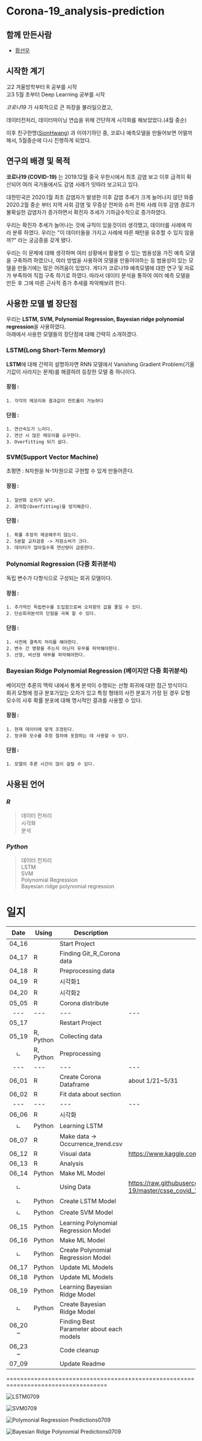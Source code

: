 # Corona-19_analysis-prediction

## 함께 만든사람
- [황선우](https://github.com/SionHwang)
## 시작한 계기
고2 겨울방학부터 R 공부를 시작<br>
고3 5월 초부터 Deep Learning 공부를 시작<br>

*코로나19*  가 사회적으로 큰 파장을 불러일으켰고,

데이터전처리, 데이터마이닝 연습을 위해 간단하게 시각화를 해보았었다.(4월 중순)

이후 친구한명([SionHwang](https://github.com/SionHwang/COVID-19_forecast_prediction_model_in_ROK)) 과 이야기하던 중, 코로나 예측모델을 만들어보면 어떨까 해서, 5월중순에 다시 진행하게 되었다.


## 연구의 배경 및 목적

  **코로나19 (COVID-19)** 는 2019.12월 중국 우한시에서 최초 감염 보고 이후 급격히 확산되어 여러 국가들에서도 감염 사례가 잇따라 보고되고 있다.   
     
 대한민국은 2020.1월 최초 감염자가 발생한 이후 감염 추세가 크게 늘어나지 않던 와중 2020.2월 중순 부터 지역 사회 감염 및 무증상 전파와 슈퍼 전파 사례 이후 감염 경로가 불확실한 감염자가 증가하면서 확진자 추세가 기하급수적으로 증가하였다.  
    
 우리는 확진자 추세가 늘어나는 것에 규칙이 있을것이라 생각했고, 데이터를 사례에 따라 분류 하였다. 우리는 "이 데이터들을 가지고 사례에 따른 패턴을 유추할 수 있지 않을까?" 라는 궁금증을 갖게 됐다.

우리는 이 문제에 대해 생각하며 여러 상황에서 활용할 수 있는 범용성을 가진 예측 모델을 구축하려 하였으나, 여러 방법을 사용하여 모델을 만들어야하는 등 범용성이 있는 모델을 만들기에는 많은 어려움이 있었다. 게다가 코로나19 예측모델에 대한 연구 및 자료가 부족하여 직접 구축 하기로 하였다. 따라서 데이터 분석을 통하여 여러 예측 모델을 만든 후 그에 따른 근사적 증가 추세를 파악해보려 한다.

## 사용한 모델 별 장단점

우리는 **LSTM, SVM, Polynomial Regression, Bayesian ridge polynomial regression**을 사용하였다.   
아래에서 사용한 모델들의 장단점에 대해 간략히 소개하겠다.    

### LSTM(Long Short-Term Memory)
**LSTM**에 대해 간략히 설명하자면 RNN 모델에서 Vanishing Gradient Problem(기울기값이 사라지는 문제)를 해결하려 등장한 모델 중 하나이다.

#### 장점 :
~~~
1. 각각의 메모리와 결과값이 컨트롤이 가능하다
~~~
   
#### 단점 :
~~~
1. 연산속도가 느리다.
2. 연산 시 많은 메모리를 요구한다.
3. Overfitting 되기 쉽다.
~~~

### SVM(Support Vector Machine)
초평면 : N차원을 N-1차원으로 구현할 수 있게 만들어준다.    

#### 장점 : 
~~~
1. 일반화 오차가 낮다.
2. 과적합(Overfitting)을 방지해준다.
~~~

#### 단점 :   
~~~
1. 확률 추정치 제공해주지 않는다.
2. 5분할 교차검증 -> 자원소비가 크다.
3. 데이터가 많아질수록 연산량이 급증한다.
~~~

### Polynomial Regression (다중 회귀분석)
독립 변수가 다항식으로 구성되는 회귀 모델이다.   

#### 장점 :
~~~
1. 추가적인 독립변수를 도입함으로써 오차항의 값을 줄일 수 있다.
2. 단순회귀분석의 단점을 극복 할 수 있다.
~~~   
   
#### 단점 : 
~~~
1. 사전에 결측치 처리를 해야한다.
2. 변수 간 영향을 주는지 아닌지 유무를 파악해야한다.
3. 선형, 비선형 여부를 파악해야한다.
~~~
### Bayesian Ridge Polynomial Regression (베이지안 다중 회귀분석)
베이지안 추론의 맥락 내에서 통계 분석이 수행되는 선형 회귀에 대한 접근 방식이다.   
회귀 모형에 정규 분포가있는 오차가 있고 특정 형태의 사전 분포가 가정 된 경우 모형 모수의 사후 확률 분포에 대해 명시적인 결과를 사용할 수 있다.

#### 장점 : 
~~~
1. 현재 데이터에 맞게 조정된다.
2. 정규화 모수를 추정 절차에 포함하는 데 사용할 수 있다.
~~~
#### 단점 : 
~~~
1. 모델의 추론 시간이 많이 걸릴 수 있다.
~~~

## 사용된 언어

### *R*
> 데이터 전처리 <br>
> 시각화 <br>
> 분석 <br>

### *Python*
> 데이터 전처리 <br>
> LSTM <br>
> SVM <br>
> Polynomial Regression <br>
> Bayesian ridge polynomial regression <br>


# 일지
|Date|Using|Description|Official source(참고 주소)|
|:---:|---|---|---|
|04_16||Start Project||
|04_17|R|Finding Git_R_Corona data||
|04_18|R|Preprocessing data||
|04_19|R|시각화1||
|04_20|R|시각화2||
|05_05|R|Corona distribute||
|---|---|---|---|
|05_17||Restart Project||
|05_19|R, Python|Collecting data||
|ㄴ|R, Python|Preprocessing||
|---|---|---|---|
|06_01|R|Create Corona Dataframe|about 1/21~5/31|
|06_02|R|Fit data about section||
|---|---|---|---|
|06_06|R|시각화||
|ㄴ|Python|Learning LSTM||
|06_07|R|Make data -> Occurrence_trend.csv||
|06_12|R|Visual data|https://www.kaggle.com/kimjihoo/coronavirusdataset/data?select=Weather.csv|
|06_13|R|Analysis||
|06_14|Python|Make ML Model||
|ㄴ||Using Data|https://raw.githubusercontent.com/CSSEGISandData/COVID-19/master/csse_covid_19_data/csse_covid_19_time_series/time_series_covid19_confirmed_global.csv|
|ㄴ|Python|Create LSTM Model||
|ㄴ|Python|Create SVM Model||
|06_15|Python|Learning Polynomial Regression Model||
|06_16|Python|Make ML Model||
|ㄴ|Python|Create Polynomial Regression Model||
|06_17|Python|Update ML Models||
|06_18|Python|Update ML Models||
|06_19|Python|Learning Bayesian Ridge Model||
|ㄴ|Python|Create Bayesian Ridge Model||
|06_20 ~ ||Finding Best Parameter about each models||
|06_23 ~ ||Code cleanup||
|07_09||Update Readme||

===================================================================================

![LSTM0709](https://user-images.githubusercontent.com/63298243/87538268-e970b480-c6d6-11ea-8fbf-91c368284208.png)

![SVM0709](https://user-images.githubusercontent.com/63298243/87538290-f2fa1c80-c6d6-11ea-9db4-dcac4e7e319e.png)

![Polymonial Regression Predictions0709](https://user-images.githubusercontent.com/63298243/87538280-ee356880-c6d6-11ea-86ba-5f742a3786f7.png)

![Bayesian Ridge Polynomial Predictions0709](https://user-images.githubusercontent.com/63298243/87538111-a878a000-c6d6-11ea-8749-684b0a710778.png)
